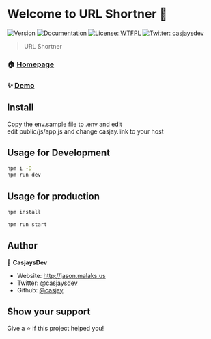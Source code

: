 # Welcome to URL Shortner 👋

![Version](https://img.shields.io/badge/version-1.0.0-blue.svg?cacheSeconds=2592000)
[![Documentation](https://img.shields.io/badge/documentation-yes-brightgreen.svg)](https://github.com/now-sh/url)
[![License: WTFPL](https://img.shields.io/badge/License-WTFPL-yellow.svg)](#)
[![Twitter: casjaysdev](https://img.shields.io/twitter/follow/casjaysdev.svg?style=social)](https://twitter.com/casjaysdev)

> URL Shortner

### 🏠 [Homepage](https://github.com/now-sh/url)

### ✨ [Demo](https://url.casjay.now.sh)

## Install  

Copy the env.sample file to .env and edit  
edit public/js/app.js and change casjay.link to your host  
  

## Usage for Development  

```sh
npm i -D
npm run dev
```

## Usage for production  

```sh
npm install

npm run start
```

## Author

👤 **CasjaysDev**

* Website: <http://jason.malaks.us>
* Twitter: [@casjaysdev](https://twitter.com/casjaysdev)
* Github: [@casjay](https://github.com/casjay)

## Show your support

Give a ⭐️ if this project helped you!
